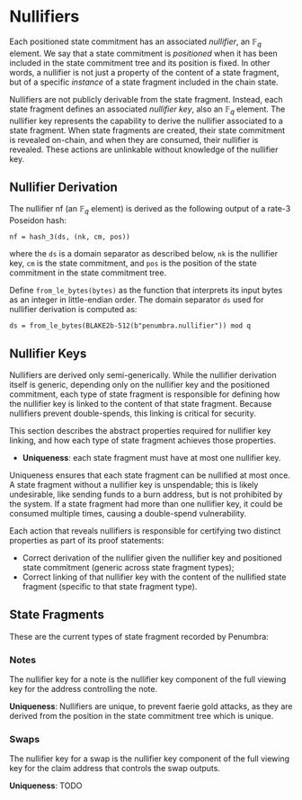 # Nullifiers

Each positioned state commitment has an associated _nullifier_, an $\mathbb F_q$
element.  We say that a state commitment is _positioned_ when it has been
included in the state commitment tree and its position is fixed.  In other
words, a nullifier is not just a property of the content of a state fragment,
but of a specific _instance_ of a state fragment included in the chain state.

Nullifiers are not publicly derivable from the state fragment.  Instead, each
state fragment defines an associated _nullifier key_, also an $\mathbb F_q$
element.  The nullifier key represents the capability to derive the nullifier
associated to a state fragment.  When state fragments are created, their state
commitment is revealed on-chain, and when they are consumed, their nullifier is
revealed.  These actions are unlinkable without knowledge of the nullifier key.

## Nullifier Derivation

The nullifier $\mathsf {nf}$ (an $\mathbb F_q$ element) is derived as the
following output of a rate-3 Poseidon hash:

```
nf = hash_3(ds, (nk, cm, pos))
```

where the `ds` is a domain separator as described below, `nk` is the
nullifier key, `cm` is the state commitment, and `pos` is the position
of the state commitment in the state commitment tree.

Define `from_le_bytes(bytes)` as the function that interprets its input bytes as
an integer in little-endian order. The domain separator `ds` used for nullifier
derivation is computed as:

```
ds = from_le_bytes(BLAKE2b-512(b"penumbra.nullifier")) mod q
```

## Nullifier Keys

Nullifiers are derived only semi-generically. While the nullifier derivation
itself is generic, depending only on the nullifier key and the positioned
commitment, each type of state fragment is responsible for defining how the
nullifier key is linked to the content of that state fragment.  Because
nullifiers prevent double-spends, this linking is critical for security.

This section describes the abstract properties required for nullifier key
linking, and how each type of state fragment achieves those properties.

- **Uniqueness**: each state fragment must have at most one nullifier key.

Uniqueness ensures that each state fragment can be nullified at most once.  A
state fragment without a nullifier key is unspendable; this is likely
undesirable, like sending funds to a burn address, but is not prohibited by the
system.  If a state fragment had more than one nullifier key, it could be
consumed multiple times, causing a double-spend vulnerability.

Each action that reveals nullifiers is responsible for certifying two distinct
properties as part of its proof statements:

- Correct derivation of the nullifier given the nullifier key and positioned state commitment (generic across state fragment types);
- Correct linking of that nullifier key with the content of the nullified state fragment (specific to that state fragment type).

## State Fragments

These are the current types of state fragment recorded by Penumbra:

### Notes

The nullifier key for a note is the nullifier key component of the full viewing
key for the address controlling the note.

**Uniqueness**: Nullifiers are unique, to prevent faerie gold attacks, as they are derived from the position in the state commitment tree which is unique. 

### Swaps

The nullifier key for a swap is the nullifier key component of the full viewing key for the claim address that controls the swap outputs.

**Uniqueness**: TODO
